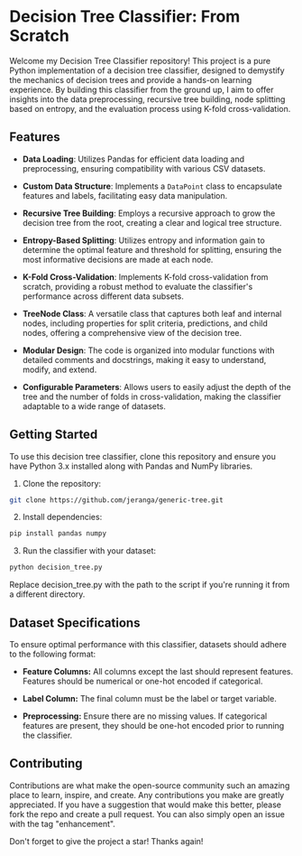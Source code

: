 # Decision Tree Classifier: From Scratch

Welcome my Decision Tree Classifier repository! This project is a pure Python implementation of a decision tree classifier, designed to demystify the mechanics of decision trees and provide a hands-on learning experience. By building this classifier from the ground up, I aim to offer insights into the data preprocessing, recursive tree building, node splitting based on entropy, and the evaluation process using K-fold cross-validation. 

## Features

- **Data Loading**: Utilizes Pandas for efficient data loading and preprocessing, ensuring compatibility with various CSV datasets.

- **Custom Data Structure**: Implements a `DataPoint` class to encapsulate features and labels, facilitating easy data manipulation.

- **Recursive Tree Building**: Employs a recursive approach to grow the decision tree from the root, creating a clear and logical tree structure.

- **Entropy-Based Splitting**: Utilizes entropy and information gain to determine the optimal feature and threshold for splitting, ensuring the most informative decisions are made at each node.

- **K-Fold Cross-Validation**: Implements K-fold cross-validation from scratch, providing a robust method to evaluate the classifier's performance across different data subsets.

- **TreeNode Class**: A versatile class that captures both leaf and internal nodes, including properties for split criteria, predictions, and child nodes, offering a comprehensive view of the decision tree.

- **Modular Design**: The code is organized into modular functions with detailed comments and docstrings, making it easy to understand, modify, and extend.

- **Configurable Parameters**: Allows users to easily adjust the depth of the tree and the number of folds in cross-validation, making the classifier adaptable to a wide range of datasets.

## Getting Started

To use this decision tree classifier, clone this repository and ensure you have Python 3.x installed along with Pandas and NumPy libraries.

1. Clone the repository:
```bash
git clone https://github.com/jeranga/generic-tree.git
```
2. Install dependencies:
```bash
pip install pandas numpy
```
3. Run the classifier with your dataset:
```bash
python decision_tree.py
```
Replace decision_tree.py with the path to the script if you're running it from a different directory.

## Dataset Specifications
To ensure optimal performance with this classifier, datasets should adhere to the following format:

- **Feature Columns:** All columns except the last should represent features. Features should be numerical or one-hot encoded if categorical.

- **Label Column:** The final column must be the label or target variable.

- **Preprocessing:** Ensure there are no missing values. If categorical features are present, they should be one-hot encoded prior to running the classifier.

## Contributing
Contributions are what make the open-source community such an amazing place to learn, inspire, and create. Any contributions you make are greatly appreciated. If you have a suggestion that would make this better, please fork the repo and create a pull request. You can also simply open an issue with the tag "enhancement".

Don't forget to give the project a star! Thanks again!
